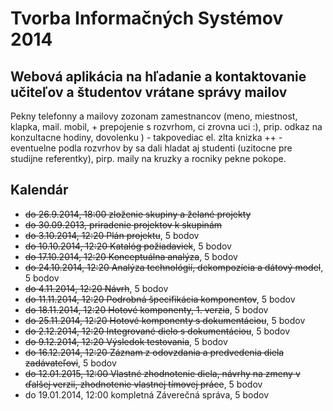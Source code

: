 Tvorba Informačných Systémov 2014
=================================

Webová aplikácia na hľadanie a kontaktovanie učiteľov a študentov vrátane správy mailov
---------------------------------------------------------------------------------------

Pekny telefonny a mailovy zozonam zamestnancov (meno, miestnost, klapka, mail. mobil, + prepojenie s rozvrhom, ci zrovna uci :), prip. odkaz na konzultacne hodiny, dovolenku ) - takpovediac el. zlta knizka ++ - eventuelne podla rozvrhov by sa dali hladat aj studenti (uzitocne pre studijne referentky), pirp. maily na kruzky a rocniky pekne pokope.

Kalendár
--------
* ~~do 26.9.2014, 18:00 zloženie skupiny a želané projekty~~
* ~~do 30.09.2013, priradenie projektov k skupinám~~
* ~~do 3.10.2014, 12:20 Plán projektu~~, 5 bodov
* ~~do 10.10.2014, 12:20 Katalóg požiadaviek~~, 5 bodov
* ~~do 17.10.2014, 12:20 Konceptuálna analýza~~, 5 bodov
* ~~do 24.10.2014, 12:20 Analýza technológií, dekompozícia a dátový model~~, 5 bodov
* ~~do 4.11.2014, 12:20 Návrh~~, 5 bodov
* ~~do 11.11.2014, 12:20 Podrobná špecifikácia komponentov~~, 5 bodov
* ~~do 18.11.2014, 12:20 Hotové komponenty, 1. verzia~~, 5 bodov
* ~~do 25.11.2014, 12:20 Hotové komponenty s dokumentáciou~~, 5 bodov
* ~~do 2.12.2014, 12:20 Integrované dielo s dokumentáciou~~, 5 bodov
* ~~do 9.12.2014, 12:20 Výsledok testovania~~, 5 bodov
* ~~do 16.12.2014, 12:20 Záznam z odovzdania a predvedenia diela zadávateľovi~~, 5 bodov
* ~~do 12.01.2015, 12:00 Vlastné zhodnotenie diela, návrhy na zmeny v ďalšej verzii, zhodnotenie vlastnej tímovej práce~~, 5 bodov
* do 19.01.2014, 12:00 kompletná Záverečná správa, 5 bodov
